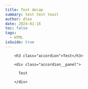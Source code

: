 ```yaml
---
title: Test decap
summary: test test teast
author: dlee
date: 2024-01-16
toc: false
tags:
  - HTML
isGuide: true
---
```


        <h3 class="accordion">Test</h3>

        <div class="accordion__panel">

          Test

        </div>